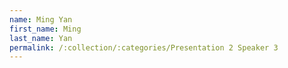 ```yaml
---
name: Ming Yan
first_name: Ming
last_name: Yan
permalink: /:collection/:categories/Presentation 2 Speaker 3
---
```

